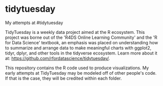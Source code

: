 # tidytuesday
My attempts at #tidytuesday

TidyTuesday is a weekly data project aimed at the R ecosystem. This project was borne out of the 'R4DS Online Learning Community' and the 'R for Data Science' textbook, 
an emphasis was placed on understanding how to summarize and arrange data to make meaningful charts with ggplot2, tidyr, dplyr, and other tools in the tidyverse ecosystem.
Learn more about it at: https://github.com/rfordatascience/tidytuesday/.

This repository contains the R code used to produce visualizations. My early attempts at TidyTuesday may be modeled off of other people's code. If that is the case, they will be credited within each folder.
